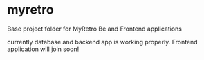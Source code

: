 # myretro
Base project folder for MyRetro Be and Frontend applications

currently database and backend app is working properly.
Frontend application will join soon!
